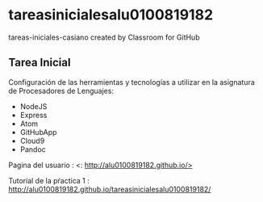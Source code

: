 # tareasinicialesalu0100819182
tareas-iniciales-casiano created by Classroom for GitHub

## Tarea Inicial

Configuración de las herramientas y tecnologías a utilizar en la asignatura de Procesadores de Lenguajes:

* NodeJS
* Express
* Atom
* GitHubApp
* Cloud9
* Pandoc

Pagina del usuario : <: http://alu0100819182.github.io/>

Tutorial de la pŕactica 1 : <http://alu0100819182.github.io/tareasinicialesalu0100819182/>

